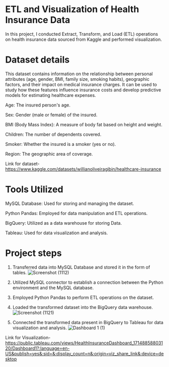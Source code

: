 # ETL and Visualization of Health Insurance Data
In this project, I conducted Extract, Transform, and Load (ETL) operations on health insurance data sourced from Kaggle and performed visualization. 

# Dataset details
This dataset contains information on the relationship between personal attributes (age, gender, BMI, family size, smoking habits), geographic factors, and their impact on medical insurance charges. It can be used to study how these features influence insurance costs and develop predictive models for estimating healthcare expenses.

Age: The insured person's age.

Sex: Gender (male or female) of the insured.

BMI (Body Mass Index): A measure of body fat based on height and weight.

Children: The number of dependents covered.

Smoker: Whether the insured is a smoker (yes or no).

Region: The geographic area of coverage.

Link for dataset-https://www.kaggle.com/datasets/willianoliveiragibin/healthcare-insurance

# Tools Utilized
MySQL Database: Used for storing and managing the dataset.

Python Pandas: Employed for data manipulation and ETL operations.

BigQuery: Utilized as a data warehouse for storing Data.

Tableau: Used for data visualization and analysis.

# Project steps
1. Transferred data into MySQL Database and stored it in the form of tables.
   ![Screenshot (1112)](https://github.com/Subhashini098/Health_Insurance_Analysis/assets/109629881/c7ec48c1-862c-4c83-9bfb-39ec65d67d51)

2. Utilized MySQL connector to establish a connection between the Python environment and the MySQL database.
3. Employed Python Pandas to perform ETL operations on the dataset.
4. Loaded the transformed dataset into the BigQuery data warehouse.
  ![Screenshot (1121)](https://github.com/Subhashini098/Health_Insurance_Analysis/assets/109629881/fac27c4b-adb5-4d3f-8984-d4dc1cbb4860)
 
5. Connected the transformed data present in BigQuery to Tableau for data visualization and analysis.
   ![Dashboard 1 (1)](https://github.com/Subhashini098/Health_Insurance_Analysis/assets/109629881/af6e3486-d903-4420-a6d3-27d910e2a7fb)

   
Link for Visualization-https://public.tableau.com/views/HealthInsuranceDashboard_17148858803120/Dashboard1?:language=en-US&publish=yes&:sid=&:display_count=n&:origin=viz_share_link&:device=desktop

